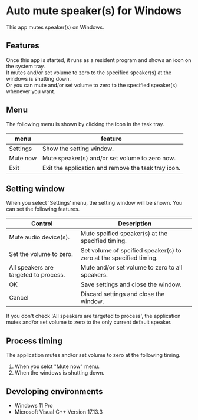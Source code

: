 # Auto mute speaker(s) for Windows

This app mutes speaker(s) on Windows.


## Features

Once this app is started, it runs as a resident program and shows an icon on the system tray.  
It mutes and/or set volume to zero to the specified speaker(s) at the windows is shutting down.  
Or you can mute and/or set volume to zero to the specified speaker(s) whenever you want.


## Menu

The following menu is shown by clicking the icon in the task tray.

| menu | feature |
|------|---------|
| Settings | Show the setting window. |
| Mute now | Mute speaker(s) and/or set volume to zero now. |
| Exit     | Exit the application and remove the task tray icon. |


## Setting window

When you select 'Settings' menu, the setting window will be shown. You can set the following features.

| Control | Description |
|---------|-------------|
| Mute audio device(s).                 | Mute spcified speaker(s) at the specified timing. |
| Set the volume to zero.               | Set volume of spcified speaker(s) to zero at the specified timing. |
| All speakers are targeted to process. | Mute and/or set volume to zero to all speakers. |
| OK                                    | Save settings and close the window. |
| Cancel                                | Discard settings and close the window.  |

If you don't check 'All speakers are targeted to process', the application mutes and/or set volume to zero to the only current default speaker.


## Process timing

The application mutes and/or set volume to zero at the following timing.

1. When you selct "Mute now" menu.
1. When the windows is shutting down.


## Developing environments

- Windows 11 Pro
- Microsoft Visual C++ Version 17.13.3



